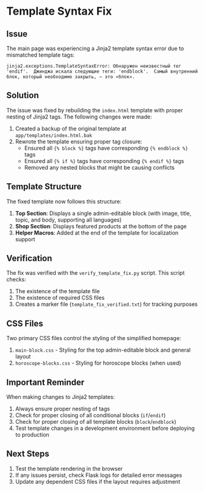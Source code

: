 # Template Syntax Fix

## Issue
The main page was experiencing a Jinja2 template syntax error due to mismatched template tags:

```
jinja2.exceptions.TemplateSyntaxError: Обнаружен неизвестный тег 'endif'.  Джинджа искала следующие теги: 'endblock'.  Самый внутренний блок, который необходимо закрыть, — это «блок».
```

## Solution
The issue was fixed by rebuilding the `index.html` template with proper nesting of Jinja2 tags. The following changes were made:

1. Created a backup of the original template at `app/templates/index.html.bak`
2. Rewrote the template ensuring proper tag closure:
   - Ensured all `{% block %}` tags have corresponding `{% endblock %}` tags
   - Ensured all `{% if %}` tags have corresponding `{% endif %}` tags
   - Removed any nested blocks that might be causing conflicts

## Template Structure
The fixed template now follows this structure:

1. **Top Section**: Displays a single admin-editable block (with image, title, topic, and body, supporting all languages)
2. **Shop Section**: Displays featured products at the bottom of the page
3. **Helper Macros**: Added at the end of the template for localization support

## Verification
The fix was verified with the `verify_template_fix.py` script. This script checks:
1. The existence of the template file
2. The existence of required CSS files
3. Creates a marker file (`template_fix_verified.txt`) for tracking purposes

## CSS Files
Two primary CSS files control the styling of the simplified homepage:
1. `main-block.css` - Styling for the top admin-editable block and general layout
2. `horoscope-blocks.css` - Styling for horoscope blocks (when used)

## Important Reminder
When making changes to Jinja2 templates:
1. Always ensure proper nesting of tags
2. Check for proper closing of all conditional blocks (`if`/`endif`)
3. Check for proper closing of all template blocks (`block`/`endblock`)
4. Test template changes in a development environment before deploying to production

## Next Steps
1. Test the template rendering in the browser
2. If any issues persist, check Flask logs for detailed error messages
3. Update any dependent CSS files if the layout requires adjustment
